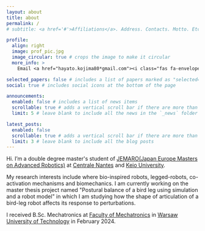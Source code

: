 ```yaml
---
layout: about
title: about
permalink: /
# subtitle: <a href='#'>Affiliations</a>. Address. Contacts. Motto. Etc.

profile:
  align: right
  image: prof_pic.jpg
  image_circular: true # crops the image to make it circular
  more_info: >
    Email <a href="hayato.kojima80*gmail.com"><i class="fas fa-envelope""></i></a><br>

selected_papers: false # includes a list of papers marked as "selected={true}"
social: true # includes social icons at the bottom of the page

announcements:
  enabled: false # includes a list of news items
  scrollable: true # adds a vertical scroll bar if there are more than 3 news items
  limit: 5 # leave blank to include all the news in the `_news` folder

latest_posts:
  enabled: false
  scrollable: true # adds a vertical scroll bar if there are more than 3 new posts items
  limit: 3 # leave blank to include all the blog posts
---
```


Hi. I’m a double degree master's student of [JEMARO(Japan Europe Masters on Advanced Robotics)](https://jemaro.ec-nantes.fr/) at [Centrale Nantes](https://www.ec-nantes.fr/english-version?l=1) and [Keio University](https://www.keio.ac.jp/en/).

My research interests include where bio-inspired robots, legged-robots, co-activation mechanisms and biomechanics. I am currently working on the master thesis project named "Postural balance of a bird leg using simulation and a robot model" in which I am studying how the shape of articulation of a bird-leg robot affects its response to perturbations.

I received B.Sc. Mechatronics at [Faculty of Mechatronics](https://www.mchtr.pw.edu.pl/www_mchtr_eng) in [Warsaw University of Technology](https://eng.pw.edu.pl/) in February 2024.

<!-- Write your biography here. Tell the world about yourself. Link to your favorite [subreddit](http://reddit.com). You can put a picture in, too. The code is already in, just name your picture `prof_pic.jpg` and put it in the `img/` folder.

Put your address / P.O. box / other info right below your picture. You can also disable any of these elements by editing `profile` property of the YAML header of your `_pages/about.md`. Edit `_bibliography/papers.bib` and Jekyll will render your [publications page](/al-folio/publications/) automatically.

Link to your social media connections, too. This theme is set up to use [Font Awesome icons](https://fontawesome.com/) and [Academicons](https://jpswalsh.github.io/academicons/), like the ones below. Add your Facebook, Twitter, LinkedIn, Google Scholar, or just disable all of them. -->
